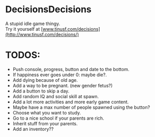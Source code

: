 # DecisionsDecisions
A stupid idle game thingy.   
Try it yourself at [www.tinusf.com/decisions](http://www.tinusf.com/decisions/)

# TODOS:
- Push console, progress, button and date to the bottom.
- If happiness ever goes under 0: maybe die?.
- Add dying because of old age.
- Add a way to be pregnant. (new gender fetus?)
- Add a button to skip a day.
- Add random IQ and social skill at spawn.
- Add a lot more activities and more early game content.
- Maybe have a max number of people spawned using the button?
- Choose what you want to study.
- Go to a nice school if your parents are rich.
- Inherit stuff from your parents.
- Add an inventory??